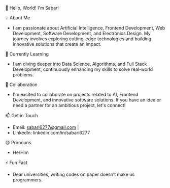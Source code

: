 👋 Hello, World! I'm Sabari 

💡 About Me  
- I am passionate about Artificial Intelligence, Frontend Development, Web Development, Software Development, and Electronics Design. My journey involves exploring cutting-edge technologies and building innovative solutions that create an impact.

🌱 Currently Learning  
- I am diving deeper into Data Science, Algorithms, and Full Stack Development, continuously enhancing my skills to solve real-world problems.

💼 Collaboration  
- I'm excited to collaborate on projects related to AI, Frontend Development, and innovative software solutions. If you have an idea or need a partner for an ambitious project, let's connect!

📫 Get in Touch  
- Email: sabari6277@gmail.com | 
- LinkedIn: linkedin.com/in/sabari6277

😄 Pronouns  
- He/Him

⚡ Fun Fact  
- Dear universities, writing codes on paper doesn’t make us programmers.
